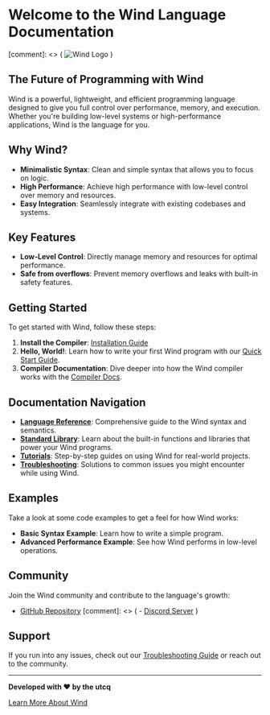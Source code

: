# Welcome to the Wind Language Documentation

[comment]: <> ( ![Wind Logo](https://example.com/logo.png) )

## The Future of Programming with Wind

Wind is a powerful, lightweight, and efficient programming language designed to give you full control over performance, memory, and execution. Whether you're building low-level systems or high-performance applications, Wind is the language for you.

## Why Wind?

- **Minimalistic Syntax**: Clean and simple syntax that allows you to focus on logic.
- **High Performance**: Achieve high performance with low-level control over memory and resources.
- **Easy Integration**: Seamlessly integrate with existing codebases and systems.

## Key Features

- **Low-Level Control**: Directly manage memory and resources for optimal performance.
- **Safe from overflows**: Prevent memory overflows and leaks with built-in safety features.

## Getting Started

To get started with Wind, follow these steps:

1. **Install the Compiler**: [Installation Guide](install.md)
2. **Hello, World!**: Learn how to write your first Wind program with our [Quick Start Guide](./learn/quick.md).
3. **Compiler Documentation**: Dive deeper into how the Wind compiler works with the [Compiler Docs](./compiler.md).

## Documentation Navigation

- **[Language Reference](language.md)**: Comprehensive guide to the Wind syntax and semantics.
- **[Standard Library](library.md)**: Learn about the built-in functions and libraries that power your Wind programs.
- **[Tutorials](tutorials.md)**: Step-by-step guides on using Wind for real-world projects.
- **[Troubleshooting](troubleshooting.md)**: Solutions to common issues you might encounter while using Wind.

## Examples

Take a look at some code examples to get a feel for how Wind works:

- **Basic Syntax Example**: Learn how to write a simple program.
- **Advanced Performance Example**: See how Wind performs in low-level operations.

## Community

Join the Wind community and contribute to the language's growth:

- [GitHub Repository](https://github.com/utcq/wind)
[comment]: <> ( - [Discord Server](https://discord.gg/windlang) )

## Support

If you run into any issues, check out our [Troubleshooting Guide](troubleshooting.md) or reach out to the community.

---

**Developed with ❤️ by the utcq**

[Learn More About Wind](about.md)
